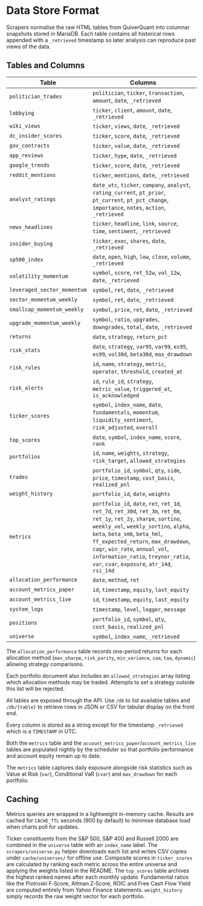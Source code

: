 # Data Store Format

Scrapers normalise the raw HTML tables from QuiverQuant into columnar snapshots stored in MariaDB.
Each table contains all historical rows appended with a `_retrieved` timestamp so later
analysis can reproduce past views of the data.

## Tables and Columns

| Table | Columns |
|-------|---------|
| `politician_trades` | `politician`, `ticker`, `transaction`, `amount`, `date`, `_retrieved` |
| `lobbying` | `ticker`, `client`, `amount`, `date`, `_retrieved` |
| `wiki_views` | `ticker`, `views`, `date`, `_retrieved` |
| `dc_insider_scores` | `ticker`, `score`, `date`, `_retrieved` |
| `gov_contracts` | `ticker`, `value`, `date`, `_retrieved` |
| `app_reviews` | `ticker`, `hype`, `date`, `_retrieved` |
| `google_trends` | `ticker`, `score`, `date`, `_retrieved` |
| `reddit_mentions` | `ticker`, `mentions`, `date`, `_retrieved` |
| `analyst_ratings` | `date_utc`, `ticker`, `company`, `analyst`, `rating_current`, `pt_prior`, `pt_current`, `pt_pct_change`, `importance`, `notes`, `action`, `_retrieved` |
| `news_headlines` | `ticker`, `headline`, `link`, `source`, `time`, `sentiment`, `_retrieved` |
| `insider_buying` | `ticker`, `exec`, `shares`, `date`, `_retrieved` |
| `sp500_index` | `date`, `open`, `high`, `low`, `close`, `volume`, `_retrieved` |
| `volatility_momentum` | `symbol`, `score`, `ret_52w`, `vol_12w`, `date`, `_retrieved` |
| `leveraged_sector_momentum` | `symbol`, `ret`, `date`, `_retrieved` |
| `sector_momentum_weekly` | `symbol`, `ret`, `date`, `_retrieved` |
| `smallcap_momentum_weekly` | `symbol`, `price`, `ret`, `date`, `_retrieved` |
| `upgrade_momentum_weekly` | `symbol`, `ratio`, `upgrades`, `downgrades`, `total`, `date`, `_retrieved` |
| `returns` | `date`, `strategy`, `return_pct` |
| `risk_stats` | `date`, `strategy`, `var95`, `var99`, `es95`, `es99`, `vol30d`, `beta30d`, `max_drawdown` |
| `risk_rules` | `id`, `name`, `strategy`, `metric`, `operator`, `threshold`, `created_at` |
| `risk_alerts` | `id`, `rule_id`, `strategy`, `metric_value`, `triggered_at`, `is_acknowledged` |
| `ticker_scores` | `symbol`, `index_name`, `date`, `fundamentals`, `momentum`, `liquidity_sentiment`, `risk_adjusted`, `overall` |
| `top_scores` | `date`, `symbol`, `index_name`, `score`, `rank` |
| `portfolios` | `id`, `name`, `weights`, `strategy`, `risk_target`, `allowed_strategies` |
| `trades` | `portfolio_id`, `symbol`, `qty`, `side`, `price`, `timestamp`, `cost_basis`, `realized_pnl` |
| `weight_history` | `portfolio_id`, `date`, `weights` |
| `metrics` | `portfolio_id`, `date`, `ret`, `ret_1d`, `ret_7d`, `ret_30d`, `ret_3m`, `ret_6m`, `ret_1y`, `ret_2y`, `sharpe`, `sortino`, `weekly_vol`, `weekly_sortino`, `alpha`, `beta`, `beta_smb`, `beta_hml`, `ff_expected_return`, `max_drawdown`, `cagr`, `win_rate`, `annual_vol`, `information_ratio`, `treynor_ratio`, `var`, `cvar`, `exposure`, `atr_14d`, `rsi_14d` |
| `allocation_performance` | `date`, `method`, `ret` |
| `account_metrics_paper` | `id`, `timestamp`, `equity`, `last_equity` |
| `account_metrics_live` | `id`, `timestamp`, `equity`, `last_equity` |
| `system_logs` | `timestamp`, `level`, `logger`, `message` |
| `positions` | `portfolio_id`, `symbol`, `qty`, `cost_basis`, `realized_pnl` |
| `universe` | `symbol`, `index_name`, `_retrieved` |

The `allocation_performance` table records one-period returns for each allocation method (`max_sharpe`, `risk_parity`, `min_variance`, `saa`, `taa`, `dynamic`) allowing strategy comparisons.

Each portfolio document also includes an `allowed_strategies` array listing which allocation methods may be traded. Attempts to
set a strategy outside this list will be rejected.

All tables are exposed through the API. Use `/db` to list available tables and `/db/{table}` to retrieve rows in JSON or CSV for tabular display on the front end.

Every column is stored as a string except for the timestamp `_retrieved` which is a `TIMESTAMP` in UTC.

Both the `metrics` table and the `account_metrics_paper`/`account_metrics_live` tables are populated nightly by
the scheduler so that portfolio performance and account equity remain up
to date.

The `metrics` table captures daily exposure alongside risk statistics such
as Value at Risk (`var`), Conditional VaR (`cvar`) and `max_drawdown` for
each portfolio.

## Caching

Metrics queries are wrapped in a lightweight in-memory cache. Results are
cached for ``CACHE_TTL`` seconds (900 by default) to minimise database
load when charts poll for updates.

Ticker constituents from the S&P 500, S&P 400 and Russell 2000 are
combined in the `universe` table with an `index_name` label. The
`scrapers/universe.py` helper downloads each list and writes CSV copies
under `cache/universes/` for offline use.
Composite scores in `ticker_scores` are calculated by ranking each metric
across the entire universe and applying the weights listed in the README.
The `top_scores` table archives the highest ranked names after each monthly update.
Fundamental ratios like the Piotroski F‑Score, Altman Z‑Score, ROIC and
Free Cash Flow Yield are computed entirely from Yahoo Finance statements.
`weight_history` simply records the raw weight vector for each portfolio.

